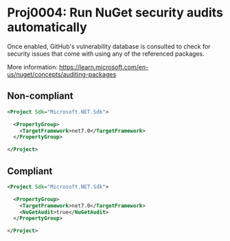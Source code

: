 # Proj0004: Run NuGet security audits automatically

Once enabled, GitHub's vulnerability database is consulted to check for security
issues that come with using any of the referenced packages.

More information: https://learn.microsoft.com/en-us/nuget/concepts/auditing-packages

## Non-compliant
``` XML
<Project Sdk="Microsoft.NET.Sdk">

  <PropertyGroup>
    <TargetFramework>net7.0</TargetFramework>
  </PropertyGroup>

</Project>
```

## Compliant
``` XML
<Project Sdk="Microsoft.NET.Sdk">

  <PropertyGroup>
    <TargetFramework>net7.0</TargetFramework>
    <NuGetAudit>true</NuGetAudit>
  </PropertyGroup>

</Project>
```
